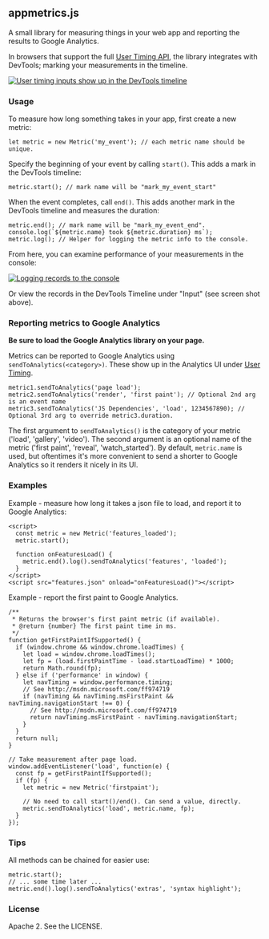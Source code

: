 ## appmetrics.js

A small library for measuring things in your web app and reporting the results to Google Analytics.

In browsers that support the full [User Timing API](https://developer.mozilla.org/en-US/docs/Web/API/User_Timing_API), the library integrates with DevTools; marking your measurements in the timeline.

[![User timing inputs show up in the DevTools timeline](https://s16.postimg.org/bm2owyvqd/Screen_Shot_2016_08_23_at_6_03_30_PM.png)](https://postimg.org/image/icj66eiw1/)

### Usage

To measure how long something takes in your app, first create a new metric:

    let metric = new Metric('my_event'); // each metric name should be unique.

Specify the beginning of your event by calling `start()`. This adds a mark in the DevTools timeline:

    metric.start(); // mark name will be "mark_my_event_start"

When the event completes, call `end()`. This adds another mark in the DevTools timeline
and measures the duration:

    metric.end(); // mark name will be "mark_my_event_end".
    console.log(`${metric.name} took ${metric.duration} ms`);
    metric.log(); // Helper for logging the metric info to the console.

From here, you can examine performance of your measurements in the console:

[![Logging records to the console](https://s4.postimg.org/b47jz5699/Screen_Shot_2016_08_23_at_6_08_26_PM.png)](https://postimg.org/image/h558w7svd/)

Or view the records in the DevTools Timeline under "Input" (see screen shot above).

### Reporting metrics to Google Analytics

**Be sure to load the Google Analytics library on your page.**

Metrics can be reported to Google Analytics using `sendToAnalytics(<category>)`. These show up in the Analytics UI under [User Timing](https://developers.google.com/analytics/devguides/collection/analyticsjs/user-timings).

    metric1.sendToAnalytics('page load');
    metric2.sendToAnalytics('render', 'first paint'); // Optional 2nd arg is an event name
    metric3.sendToAnalytics('JS Dependencies', 'load', 1234567890); // Optional 3rd arg to override metric3.duration.

The first argument to `sendToAnalytics()` is the category of your metric ('load', 'gallery', 'video'). The second argument is an optional name of the metric ('first paint', 'reveal', 'watch_started').  By default, `metric.name` is used, but oftentimes it's more convenient to send a shorter to Google Analytics so it renders it nicely in its UI.

### Examples

Example - measure how long it takes a json file to load, and report it to Google Analytics:

    <script>
      const metric = new Metric('features_loaded');
      metric.start();

      function onFeaturesLoad() {
        metric.end().log().sendToAnalytics('features', 'loaded');
      }
    </script>
    <script src="features.json" onload="onFeaturesLoad()"></script>

Example - report the first paint to Google Analytics.

    /**
     * Returns the browser's first paint metric (if available).
     * @return {number} The first paint time in ms.
     */
    function getFirstPaintIfSupported() {
      if (window.chrome && window.chrome.loadTimes) {
        let load = window.chrome.loadTimes();
        let fp = (load.firstPaintTime - load.startLoadTime) * 1000;
        return Math.round(fp);
      } else if ('performance' in window) {
        let navTiming = window.performance.timing;
        // See http://msdn.microsoft.com/ff974719
        if (navTiming && navTiming.msFirstPaint && navTiming.navigationStart !== 0) {
          // See http://msdn.microsoft.com/ff974719
          return navTiming.msFirstPaint - navTiming.navigationStart;
        }
      }
      return null;
    }

    // Take measurement after page load.
    window.addEventListener('load', function(e) {
      const fp = getFirstPaintIfSupported();
      if (fp) {
        let metric = new Metric('firstpaint');

        // No need to call start()/end(). Can send a value, directly.
        metric.sendToAnalytics('load', metric.name, fp);
      }
    });

### Tips

All methods can be chained for easier use:

    metric.start();
    // ... some time later ...
    metric.end().log().sendToAnalytics('extras', 'syntax highlight');

### License

Apache 2. See the LICENSE.


